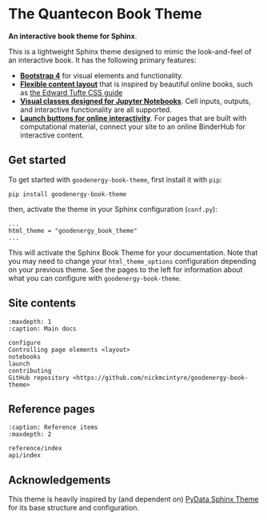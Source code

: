 # The Quantecon Book Theme


**An interactive book theme for Sphinx**.

This is a lightweight Sphinx theme designed to mimic the look-and-feel of an
interactive book. It has the following primary features:

* **[Bootstrap 4](https://getbootstrap.com/docs/4.0/getting-started/introduction/)**
  for visual elements and functionality.
* **[Flexible content layout](layout)** that is inspired by beautiful online books,
  such as [the Edward Tufte CSS guide](https://edwardtufte.github.io/tufte-css/)
* **[Visual classes designed for Jupyter Notebooks](notebooks)**. Cell inputs, outputs,
  and interactive functionality are all supported.
* **[Launch buttons for online interactivity](launch)**. For pages that are built with
  computational material, connect your site to an online BinderHub for interactive content.

## Get started

To get started with `goodenergy-book-theme`, first install it with `pip`:

```
pip install goodenergy-book-theme
```

then, activate the theme in your Sphinx configuration (`conf.py`):

```
...
html_theme = "goodenergy_book_theme"
...
```

This will activate the Sphinx Book Theme for your documentation. Note that you may
need to change your `html_theme_options` configuration depending on your previous
theme. See the pages to the left for information about what you can configure with
`goodenergy-book-theme`.

## Site contents

```{toctree}
:maxdepth: 1
:caption: Main docs

configure
Controlling page elements <layout>
notebooks
launch
contributing
GitHub repository <https://github.com/nickmcintyre/goodenergy-book-theme>
```

## Reference pages

```{toctree}
:caption: Reference items
:maxdepth: 2

reference/index
api/index
```

## Acknowledgements

This theme is heavily inspired by (and dependent on)
[PyData Sphinx Theme](https://pydata-sphinx-theme.readthedocs.io/) for its base
structure and configuration.
